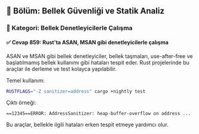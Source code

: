## 📘 Bölüm: Bellek Güvenliği ve Statik Analiz
### 🔹 Kategori: Bellek Denetleyicilerle Çalışma
#### ✅ Cevap 859: Rust'ta ASAN, MSAN gibi denetleyicilerle çalışma

ASAN ve MSAN gibi bellek denetleyiciler, bellek taşmaları, use-after-free ve başlatılmamış bellek kullanımı gibi hataları tespit eder. Rust projelerinde bu araçlar ile derleme ve test kolayca yapılabilir.

Temel kullanım:

```sh
RUSTFLAGS="-Z sanitizer=address" cargo +nightly test
```

Çıktı örneği:
```
==12345==ERROR: AddressSanitizer: heap-buffer-overflow on address ...
```

Bu araçlar, bellekle ilgili hataları erken tespit etmeye yardımcı olur.

